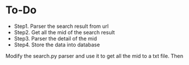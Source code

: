 # To-Do
- Step1. Parser the search result from url
- Step2. Get all the mid of the search result
- Step3. Parser the detail of the mid
- Step4. Store the data into database


Modify the search.py parser and use it to get all the mid to a txt file.
Then 